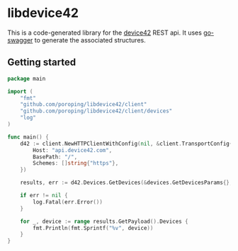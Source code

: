 # libdevice42

This is a code-generated library for the [device42](https://api.device42.com/) REST api.
It uses [go-swagger](https://github.com/go-swagger/go-swagger) to generate the associated structures.

## Getting started

```go
package main

import (
	"fmt"
	"github.com/poroping/libdevice42/client"
	"github.com/poroping/libdevice42/client/devices"
	"log"
)

func main() {
	d42 := client.NewHTTPClientWithConfig(nil, &client.TransportConfig{
		Host: "api.device42.com",
		BasePath: "/",
		Schemes: []string{"https"},
	})

	results, err := d42.Devices.GetDevices(&devices.GetDevicesParams{}, nil)

	if err != nil {
		log.Fatal(err.Error())
	}

	for _, device := range results.GetPayload().Devices {
		fmt.Println(fmt.Sprintf("%v", device))
	}
}
```
